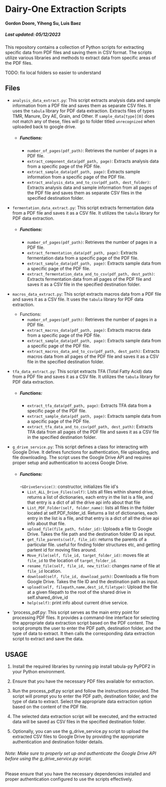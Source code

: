 # Dairy-One Extraction Scripts
#### Gordon Doore, Yiheng Su, Luis Baez
##### Last updated: 05/12/2023

This repository contains a collection of Python scripts for extracting specific data from PDF files and saving them in CSV format. The scripts utilize various libraries and methods to extract data from specific areas of the PDF files. 

TODO: fix local folders so easier to understand

## Files

- `analysis_data_extract.py`: This script extracts analysis data and sample information from a PDF file and saves them as separate CSV files. It uses the `tabula` library for PDF data extraction. Extracts files of types TMR, Manure, Dry AE, Grain, and Other.  If `sample_data[type][0]` does not match any of these, files will go to folder titled `unrecognized` when uploaded back to google drive. 

  - ##### Functions:
    - `number_of_pages(pdf_path)`: Retrieves the number of pages in a PDF file.
    - `extract_component_data(pdf_path, page)`: Extracts analysis data from a specific page of the PDF file.
    - `extract_sample_data(pdf_path, page)`: Extracts sample information from a specific page of the PDF file.
    - `extract_analysis_data_and_to_csv(pdf_path, dest_folder)`: Extracts analysis data and sample information from all pages of the PDF file and saves them as separate CSV files in the specified destination folder.

- `fermentation_data_extract.py`: This script extracts fermentation data from a PDF file and saves it as a CSV file. It utilizes the `tabula` library for PDF data extraction.

  - ##### Functions:
    - `number_of_pages(pdf_path)`: Retrieves the number of pages in a PDF file.
    - `extract_fermentation_data(pdf_path, page)`: Extracts fermentation data from a specific page of the PDF file.
    - `extract_sample_data(pdf_path, page)`: Extracts sample data from a specific page of the PDF file.
    - `extract_fermentation_data_and_to_csv(pdf_path, dest_path)`: Extracts fermentation data from all pages of the PDF file and saves it as a CSV file in the specified destination folder.

- `macros_data_extract.py`: This script extracts macros data from a PDF file and saves it as a CSV file. It uses the `tabula` library for PDF data extraction.

  - Functions:
    - `number_of_pages(pdf_path)`: Retrieves the number of pages in a PDF file.
    - `extract_macros_data(pdf_path, page)`: Extracts macros data from a specific page of the PDF file.
    - `extract_sample_data(pdf_path, page)`: Extracts sample data from a specific page of the PDF file.
    - `extract_macros_data_and_to_csv(pdf_path, dest_path)`: Extracts macros data from all pages of the PDF file and saves it as a CSV file in the specified destination folder.

- `tfa_data_extract.py`: This script extracts TFA (Total Fatty Acid) data from a PDF file and saves it as a CSV file. It utilizes the `tabula` library for PDF data extraction.

  - ##### Functions:
    - `extract_tfa_data(pdf_path, page)`: Extracts TFA data from a specific page of the PDF file.
    - `extract_sample_data(pdf_path, page)`: Extracts sample data from a specific page of the PDF file.
    - `extract_tfa_data_and_to_csv(pdf_path, dest_path)`: Extracts TFA data from all pages of the PDF file and saves it as a CSV file in the specified destination folder.

- `g_drive_service.py`: This script defines a class for interacting with Google Drive. It defines functions for authentication, file uploading, and file downloading. The script uses the Google Drive API and requires proper setup and authentication to access Google Drive.

  - ##### Functions:
    -`GDriveService()`: constructor, initializes file id's
    - `List_ALL_Drive_Files(self)`: Lists all files within shared drive, returns a list of dictionaries, each entry in the list is a file, and that entry is a dict of all the drive api info about that file
    - `List_PDF_Folder(self, folder_name)`: lists all files in the folder located at self.PDF_folder_id. Returns a list of dictionaries, each entry in the list is a file, and that entry is a dict of all the drive api info about that file.
    - `upload_file(file_path, folder_id)`: Uploads a file to Google Drive. Takes the file path and the destination folder ID as input.
    -  `get_file_parents(self, file_id)`: returns the parents of a particular file.  useful for finding folder structures etc, and getting partent id for moving files around.
    -  `Move_File(self, file_id, target_folder_id)`: moves file at `file_id` to the location of `target_folder_id`.
    - `rename_file(self, file_id, new_title)`: changes name of file at `file_id` location.
    - `download(self, file_id, download_path)`: Downloads a file from Google Drive. Takes the file ID and the destination path as input.
    - `upload(self, filepath,name,dest_id,filetype)`: Upload the file at a given filepath to the root of the shared drive in self.shared_drive_id
    - `help(self)`: print info about current drive service.


- 'process_pdf.py: This script serves as the main entry point for processing PDF files. It provides a command-line interface for selecting the appropriate data extraction script based on the PDF content. The script prompts the user to enter the PDF path, destination folder, and the type of data to extract. It then calls the corresponding data extraction script to extract and save the data.

## USAGE

1. Install the required libraries by running pip install tabula-py PyPDF2 in your Python environment.

2. Ensure that you have the necessary PDF files available for extraction.

3. Run the process_pdf.py script and follow the instructions provided. The script will prompt you to enter the PDF path, destination folder, and the type of data to extract. Select the appropriate data extraction option based on the content of the PDF file.

4. The selected data extraction script will be executed, and the extracted data will be saved as CSV files in the specified destination folder.

5. Optionally, you can use the g_drive_service.py script to upload the extracted CSV files to Google Drive by providing the appropriate authentication and destination folder details.

###### Note: Make sure to properly set up and authenticate the Google Drive API before using the g_drive_service.py script.

Please ensure that you have the necessary dependencies installed and proper authentication configured to use the scripts effectively.